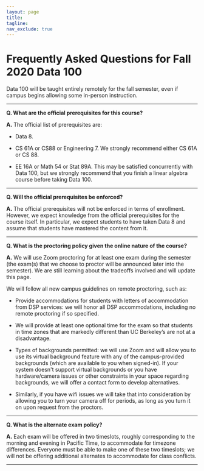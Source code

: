 ```yaml
---
layout: page
title:
tagline:
nav_exclude: true
---
```


# Frequently Asked Questions for Fall 2020 Data 100

Data 100 will be taught entirely remotely for the fall semester, even if campus begins allowing some in-person instruction.

---

**Q. What are the official prerequisites for this course?**

**A.** The official list of prerequisites are:

- Data 8.

- CS 61A or CS88 or Engineering 7. We strongly recommend either CS 61A or CS 88.

- EE 16A or Math 54 or Stat 89A. This may be satisfied concurrently with Data 100, but we strongly recommend that you finish a linear algebra course before taking Data 100.

---

**Q. Will the official prerequisites be enforced?**

**A.** The official prerequisites will not be enforced in terms of enrollment. However, we expect knowledge from the official prerequisites for the course itself. In particular, we expect students to have taken Data 8 and assume that students have mastered the content from it.

---

**Q. What is the proctoring policy given the online nature of the course?**

**A.** We will use Zoom proctoring for at least one exam during the semester (the exam(s) that we choose to proctor will be announced later into the semester). We are still learning about the tradeoffs involved and will update this page.

We will follow all new campus guidelines on remote proctoring, such as:

* Provide accommodations for students with letters of accommodation from DSP services: we will honor all DSP accommodations, including no remote proctoring if so specified.

* We will provide at least one optional time for the exam so that students in time zones that are markedly different than UC Berkeley’s are not at a disadvantage.

* Types of backgrounds permitted: we will use Zoom and will allow you to use its virtual background feature with any of the campus-provided backgrounds (which are available to you when signed-in).  If your system doesn't support virtual backgrounds or you have hardware/camera issues or other constraints in your space regarding backgrounds, we will offer a contact form to develop alternatives.

* Similarly, if you have wifi issues we will take that into consideration by allowing you to turn your camera off for periods, as long as you turn it on upon request from the proctors.


---

**Q. What is the alternate exam policy?**

**A.** Each exam will be offered in two timeslots, roughly corresponding to the morning and evening in Pacific Time, to accommodate for timezone differences. Everyone must be able to make one of these two timeslots; we will not be offering additional alternates to accommodate for class conflicts.

---


<!-- **Q. My question isn't answered in this FAQ, what can I do?**

**A.** Preferably, phrase your question in a way that isn't personally identifiable and file it as a [new issue in this repository](https://github.com/DS-100/DS-100.github.io/issues/new). We will then add a response to the FAQ, thus benefiting you and all other students with similar concerns.

If it's really something completely specific to your personal situation that can't be addressed in a public forum, contact the instructors by email.

--- -->
